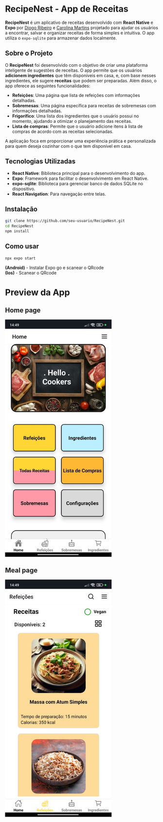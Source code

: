 # RecipeNest - App de Receitas

**RecipeNest** é um aplicativo de receitas desenvolvido com **React Native** e **Expo** por [Diogo Ribeiro](https://github.com/DIOGO4810) e
[Carolina Martins](https://github.com/Carolllina)
 projetado para ajudar os usuários a encontrar, salvar e organizar receitas de forma simples e intuitiva. O app utiliza o `expo-sqlite` para armazenar dados localmente.


## Sobre o Projeto

O **RecipeNest** foi desenvolvido com o objetivo de criar uma plataforma inteligente de sugestões de receitas. O app permite que os usuários **adicionem ingredientes** que têm disponíveis em casa, e, com base nesses ingredientes, ele sugere **receitas** que podem ser preparadas. Além disso, o app oferece as seguintes funcionalidades:

- **Refeições**: Uma página que lista de refeições com informações detalhadas.
- **Sobremesas**: Uma página específica para receitas de sobremesas com informações detalhadas.
- **Frigorífico**: Uma lista dos ingredientes que o usuário possui no momento, ajudando a otimizar o planejamento das receitas.
- **Lista de compras**: Permite que o usuário adicione itens à lista de compras de acordo com as receitas selecionadas.

A aplicação foca em proporcionar uma experiência prática e personalizada para quem deseja cozinhar com o que tem disponível em casa.

## Tecnologias Utilizadas

- **React Native**: Biblioteca principal para o desenvolvimento do app.
- **Expo**: Framework para facilitar o desenvolvimento em React Native.
- **expo-sqlite**: Biblioteca para gerenciar banco de dados SQLite no dispositivo.
- **React Navigation**: Para navegação entre telas.

## Instalação
```bash
git clone https://github.com/seu-usuario/RecipeNest.git  
cd RecipeNest
npm install
```

## Como usar
```bash
npx expo start
```
**(Android)** - Instalar Expo go e scanear o QRcode  
**(Ios)** - Scanear o QRcode


# Preview da App
## Home page  

<img src="assets/homePreview.jpeg" width="350" />

## Meal page 

<img src="assets/refeicoesPreview.jpeg" width="350" />

